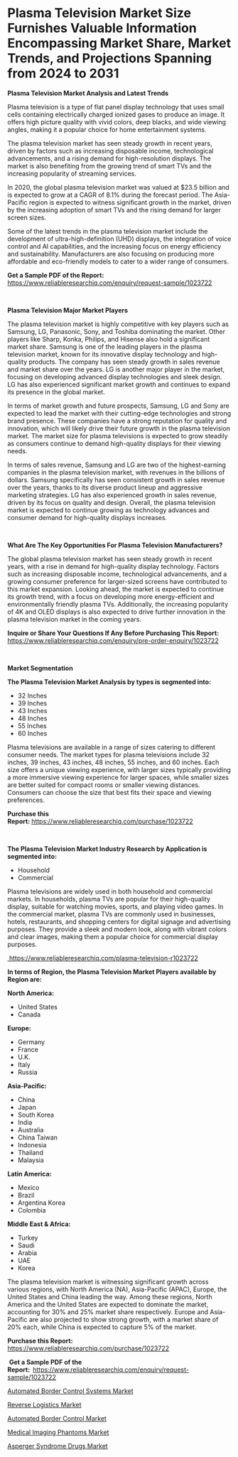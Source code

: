 <p><h1>Plasma Television Market Size Furnishes Valuable Information Encompassing Market Share, Market Trends, and Projections Spanning from 2024 to 2031</h1></p><p><strong>Plasma Television Market Analysis and Latest Trends</strong></p>
<p><p>Plasma television is a type of flat panel display technology that uses small cells containing electrically charged ionized gases to produce an image. It offers high picture quality with vivid colors, deep blacks, and wide viewing angles, making it a popular choice for home entertainment systems.</p><p>The plasma television market has seen steady growth in recent years, driven by factors such as increasing disposable income, technological advancements, and a rising demand for high-resolution displays. The market is also benefiting from the growing trend of smart TVs and the increasing popularity of streaming services.</p><p>In 2020, the global plasma television market was valued at $23.5 billion and is expected to grow at a CAGR of 8.1% during the forecast period. The Asia-Pacific region is expected to witness significant growth in the market, driven by the increasing adoption of smart TVs and the rising demand for larger screen sizes.</p><p>Some of the latest trends in the plasma television market include the development of ultra-high-definition (UHD) displays, the integration of voice control and AI capabilities, and the increasing focus on energy efficiency and sustainability. Manufacturers are also focusing on producing more affordable and eco-friendly models to cater to a wider range of consumers.</p></p>
<p><strong>Get a Sample PDF of the Report:&nbsp;</strong> <a href="https://www.reliableresearchiq.com/enquiry/request-sample/1023722">https://www.reliableresearchiq.com/enquiry/request-sample/1023722</a></p>
<p>&nbsp;</p>
<p><strong>Plasma Television Major Market Players</strong></p>
<p><p>The plasma television market is highly competitive with key players such as Samsung, LG, Panasonic, Sony, and Toshiba dominating the market. Other players like Sharp, Konka, Philips, and Hisense also hold a significant market share. Samsung is one of the leading players in the plasma television market, known for its innovative display technology and high-quality products. The company has seen steady growth in sales revenue and market share over the years. LG is another major player in the market, focusing on developing advanced display technologies and sleek design. LG has also experienced significant market growth and continues to expand its presence in the global market.</p><p>In terms of market growth and future prospects, Samsung, LG and Sony are expected to lead the market with their cutting-edge technologies and strong brand presence. These companies have a strong reputation for quality and innovation, which will likely drive their future growth in the plasma television market. The market size for plasma televisions is expected to grow steadily as consumers continue to demand high-quality displays for their viewing needs.</p><p>In terms of sales revenue, Samsung and LG are two of the highest-earning companies in the plasma television market, with revenues in the billions of dollars. Samsung specifically has seen consistent growth in sales revenue over the years, thanks to its diverse product lineup and aggressive marketing strategies. LG has also experienced growth in sales revenue, driven by its focus on quality and design. Overall, the plasma television market is expected to continue growing as technology advances and consumer demand for high-quality displays increases.</p></p>
<p>&nbsp;</p>
<p><strong>What Are The Key Opportunities For Plasma Television Manufacturers?</strong></p>
<p><p>The global plasma television market has seen steady growth in recent years, with a rise in demand for high-quality display technology. Factors such as increasing disposable income, technological advancements, and a growing consumer preference for larger-sized screens have contributed to this market expansion. Looking ahead, the market is expected to continue its growth trend, with a focus on developing more energy-efficient and environmentally friendly plasma TVs. Additionally, the increasing popularity of 4K and OLED displays is also expected to drive further innovation in the plasma television market in the coming years.</p></p>
<p><strong>Inquire or Share Your Questions If Any Before Purchasing This Report:</strong> <a href="https://www.reliableresearchiq.com/enquiry/pre-order-enquiry/1023722">https://www.reliableresearchiq.com/enquiry/pre-order-enquiry/1023722</a></p>
<p>&nbsp;</p>
<p><strong>Market Segmentation</strong></p>
<p><strong>The Plasma Television Market Analysis by types is segmented into:</strong></p>
<p><ul><li>32 Inches</li><li>39 Inches</li><li>43 Inches</li><li>48 Inches</li><li>55 Inches</li><li>60 Inches</li></ul></p>
<p><p>Plasma televisions are available in a range of sizes catering to different consumer needs. The market types for plasma televisions include 32 inches, 39 inches, 43 inches, 48 inches, 55 inches, and 60 inches. Each size offers a unique viewing experience, with larger sizes typically providing a more immersive viewing experience for larger spaces, while smaller sizes are better suited for compact rooms or smaller viewing distances. Consumers can choose the size that best fits their space and viewing preferences.</p></p>
<p><strong>Purchase this Report:&nbsp;</strong><a href="https://www.reliableresearchiq.com/purchase/1023722">https://www.reliableresearchiq.com/purchase/1023722</a></p>
<p>&nbsp;</p>
<p><strong>The Plasma Television Market Industry Research by Application is segmented into:</strong></p>
<p><ul><li>Household</li><li>Commercial</li></ul></p>
<p><p>Plasma televisions are widely used in both household and commercial markets. In households, plasma TVs are popular for their high-quality display, suitable for watching movies, sports, and playing video games. In the commercial market, plasma TVs are commonly used in businesses, hotels, restaurants, and shopping centers for digital signage and advertising purposes. They provide a sleek and modern look, along with vibrant colors and clear images, making them a popular choice for commercial display purposes.</p></p>
<p><a href="https://www.reliableresearchiq.com/plasma-television-r1023722">&nbsp;https://www.reliableresearchiq.com/plasma-television-r1023722</a></p>
<p><strong>In terms of Region, the Plasma Television Market Players available by Region are:</strong></p>
<p>
    <p> <strong> North America: </strong>
        <ul>
            <li>United States</li>
            <li>Canada</li>
        </ul>
        </p> 
    <p> <strong> Europe: </strong>
        <ul>
            <li>Germany</li>
            <li>France</li>
            <li>U.K.</li>
            <li>Italy</li>
            <li>Russia</li>
        </ul>
        </p> 
    <p> <strong> Asia-Pacific: </strong>
        <ul>
            <li>China</li>
            <li>Japan</li>
            <li>South Korea</li>
            <li>India</li>
            <li>Australia</li>
            <li>China Taiwan</li>
            <li>Indonesia</li>
            <li>Thailand</li>
            <li>Malaysia</li>
        </ul>
        </p> 
    <p> <strong> Latin America: </strong>
        <ul>
            <li>Mexico</li>
            <li>Brazil</li>
            <li>Argentina Korea</li>
            <li>Colombia</li>
        </ul>
        </p> 
    <p> <strong> Middle East & Africa: </strong>
        <ul>
            <li>Turkey</li>
            <li>Saudi</li>
            <li>Arabia</li>
            <li>UAE</li>
            <li>Korea</li>
        </ul>
    </p>
    </p>
<p><p>The plasma television market is witnessing significant growth across various regions, with North America (NA), Asia-Pacific (APAC), Europe, the United States and China leading the way. Among these regions, North America and the United States are expected to dominate the market, accounting for 30% and 25% market share respectively. Europe and Asia-Pacific are also projected to show strong growth, with a market share of 20% each, while China is expected to capture 5% of the market.</p></p>
<p><strong>Purchase this Report: </strong><a href="https://www.reliableresearchiq.com/purchase/1023722">https://www.reliableresearchiq.com/purchase/1023722</a></p>
<p>&nbsp;<strong>Get a Sample PDF of the Report:&nbsp;&nbsp;</strong><a href="https://www.reliableresearchiq.com/enquiry/request-sample/1023722">https://www.reliableresearchiq.com/enquiry/request-sample/1023722</a></p>
<p><strong></strong></p>
<p><p><a href="https://github.com/nicholepatriciadoylenwnrjr0/Market-Research-Report-List-3/blob/main/automated-border-control-systems-market.md">Automated Border Control Systems Market</a></p><p><a href="https://github.com/ayamgoreng5458/Market-Research-Report-List-1/blob/main/reverse-logistics-market.md">Reverse Logistics Market</a></p><p><a href="https://github.com/gamblestampleyjenny50m5sl6/Market-Research-Report-List-4/blob/main/automated-border-control-market.md">Automated Border Control Market</a></p><p><a href="https://github.com/nigngrjl95/Market-Research-Report-List-1/blob/main/medical-imaging-phantoms-market.md">Medical Imaging Phantoms Market</a></p><p><a href="https://github.com/sarohimweaach77/Market-Research-Report-List-1/blob/main/asperger-syndrome-drugs-market.md">Asperger Syndrome Drugs Market</a></p></p>